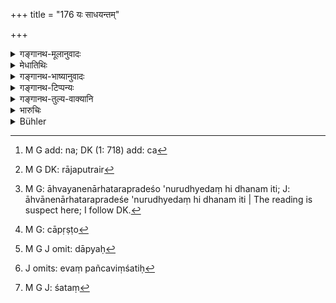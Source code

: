 +++
title = "176 यः साधयन्तम्"

+++

<details><summary>गङ्गानथ-मूलानुवादः</summary>

A person who complains to the king against the creditor trying to accomplish his purpose by his own will,—should be made by the king to pay the fourth part, and also the total amount to him—(176)
</details>

<details><summary>मेधातिथिः</summary>

**छन्द** इच्छा । तेन राजानम् अज्ञापयित्वा यदा प्रागुक्तैश् चतुर्भिर् उपायैः स्वेच्छया[^५४०] धनमार्गेण प्रवृत्तं तथाभूतं वा राजपुरुषैर्[^५४१] आह्वानयेत्, अहम् अनेनैतत्प्रदेशे रुध्ये, देहि धनम् इति[^५४२] । स च पृष्टो[^५४३] धारयामीति यत् प्रतिपद्यते, स राज्ञा चतुर्थं भागं दण्डापयितव्यः । यावत् तस्मै धारयति तस्य तत्र सर्वम् ऋणं दाप्यः[^५४४] । शतं चेद् धारयति पञ्चविंशतिर् दण्डनीयः । शतं तस्य दाप्यः । एवं पञ्चविंशतिः[^५४५] । न त्व् इयं भ्रान्तिः कर्तव्या- शते[^५४६] राज्ञः पञ्चविंशति शिष्टं धनिकस्य । धनिको हि तथा दण्डितः स्यान् नर्णिकः ॥ ८.१७६ ॥


[^५४६]:
     M G J: śataṃ


[^५४५]:
     J omits: evaṃ pañcaviṃśatiḥ


[^५४४]:
     M G J omit: dāpyaḥ


[^५४३]:
     M G: cāpṛṣṭo


[^५४२]:
     M G: āhvayanenārhatarapradeśo 'nurudhyedaṃ hi dhanam iti; J: āhvānenārhatarapradeśe 'nurudhyedaṃ hi dhanam iti | The reading is suspect here; I follow DK. 


[^५४१]:
     M G DK: rājaputrair


[^५४०]:
     M G add: na; DK (1: 718) add: ca
</details>

<details><summary>गङ्गानथ-भाष्यानुवादः</summary>

‘*Will*’— wish; and ‘*by his own will*’ means ‘without filing his suit with the king,’ just as he pleases,—not necessarily by the four sanctioned methods of acquiring property;—if he is complained against, and summoned by the king’s officers,—and then if the debtor, on being questioned, should admit the debt, saying ‘I owe him such and such an amount,’ then the latter should he fined a quarter of that debt, and the total amount due he should be made to pay to the creditor ; *e.g*., if he owes a *hundred*, he should he fined *twenty-five*, and should pay to be creditor a *hundred*. We should not fall into the mistake that *a hundred* less *twenty-five* is to be paid to the king and the balance,
*i.e*., twenty-fire to the creditor; as in this case the punishment
would fall upon the creditor and not upon the debtor.—(176)
</details>

<details><summary>गङ्गानथ-टिप्पन्यः</summary>

This verse is quoted in *Kṛtyakalpataru* (80b.)
</details>

<details><summary>गङ्गानथ-तुल्य-वाक्यानि</summary>

*Viṣṇu* (6.18-19).—‘A creditor recovering the sum lent by any lawful
means shall not he reproved by the Xing. If the debtor, so forced to
discharge the debt, complains to the King, he shall be fined in an equal
sum.’

*Yājñavalkya* (2.40).—‘If the creditor tries to realise the loan that is
admitted, he shall not he reproved by the King. If, on being thus
pressed to pay, the debtor approaches the King, he should he fined and
made to repay the amount due to the creditor.’

*Kātyāyana* (Aparārka, p. 645).—‘If the creditor harasses the debtor who
is acting lawfully, he shall forfeit the debt, and shall also be fined
the same amount.’

*Bṛhaspati* (11.54).—‘When a debtor has acknowledged a debt, it may he
recovered from him by the expedients of friendly expostulation and the
rest, by moral suasion, by artful management, by compulsion and by
confinement in the house.’

*Nārada* (1.122, 123).

\[122 is same as [Manu
8.49]\].—

‘A creditor who tides to recover his loan from the debtor must not he
checked by the King, both for secular and religious reasons.’
</details>

<details><summary>भारुचिः</summary>

राजवाल्लभ्याद् अबिभ्यन् यो राजपुरुषस् तस्मै धनिकम् आवेदये तस्य तथोपदेशं दण्डनं धनदानं च राजा कुर्यात् । अपरः पाऋहः- "यो ऽसाध्यं मन्यमानस् तु वेदयेद् धनिकं नरः, स राज्ञर्णचतुर्भागं दाप्यस् तस्य च तद्धनम्" । अत्रापि स एवार्थः । ईषद् अन्यथा भिन्नः। अशक्तस्य धनदान एतत् । धनदानायेदम् उपायान्तरम् अभिधीयते धनाभावतो वैकल्पिकः ॥ ८.१७५ ॥
</details>

<details><summary>Bühler</summary>

176	(The debtor) who complains to the king that his creditor recovers (the debt) independently (of the court), shall be compelled by the king to pay (as a fine) one quarter (of the sum) and to his (creditor) the money (due).
</details>
